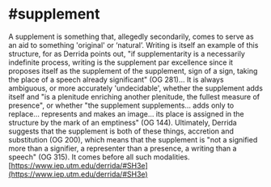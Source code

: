 # \#supplement

A supplement is something that, allegedly secondarily, comes to serve as an aid to something 'original' or ‘natural’. Writing is itself an example of this structure, for as Derrida points out, "if supplementarity is a necessarily indefinite process, writing is the supplement par excellence since it proposes itself as the supplement of the supplement, sign of a sign, taking the place of a speech already significant" (OG 281)… It is always ambiguous, or more accurately 'undecidable', whether the supplement adds itself and "is a plenitude enriching another plenitude, the fullest measure of presence", or whether "the supplement supplements… adds only to replace… represents and makes an image… its place is assigned in the structure by the mark of an emptiness" (OG 144). Ultimately, Derrida suggests that the supplement is both of these things, accretion and substitution (OG 200), which means that the supplement is "not a signified more than a signifier, a representer than a presence, a writing than a speech" (OG 315). It comes before all such modalities.
[https://www.iep.utm.edu/derrida/#SH3e](https://www.iep.utm.edu/derrida/#SH3e)
